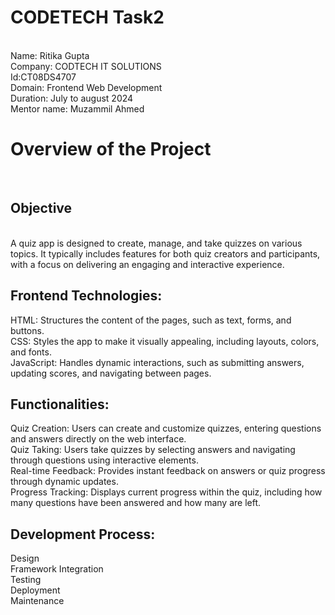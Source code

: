 # CODETECH Task2
<br>
Name: Ritika Gupta<br>
Company: CODTECH IT SOLUTIONS<br>
Id:CT08DS4707<br>
Domain: Frontend Web Development<br>
Duration: July to august 2024<br>
Mentor name: Muzammil Ahmed

<h1>Overview of the Project</h1><br>

<h2>Objective</h2><br>
A quiz app is designed to create, manage, and take quizzes on various topics. It typically includes features for both quiz creators and participants, with a focus on delivering an engaging and interactive experience.

<h2>Frontend Technologies:</h2>
HTML: Structures the content of the pages, such as text, forms, and buttons.</br>
CSS: Styles the app to make it visually appealing, including layouts, colors, and fonts.</br>
JavaScript: Handles dynamic interactions, such as submitting answers, updating scores, and navigating between pages.</br>

<h2>Functionalities:</h2>
Quiz Creation: Users can create and customize quizzes, entering questions and answers directly on the web interface.</br>
Quiz Taking: Users take quizzes by selecting answers and navigating through questions using interactive elements.</br>
Real-time Feedback: Provides instant feedback on answers or quiz progress through dynamic updates.</br>
Progress Tracking: Displays current progress within the quiz, including how many questions have been answered and how many are left.</br>

<h2>Development Process:</h2>
Design</br>
Framework Integration</br>
Testing</br>
Deployment</br>
Maintenance</br>
